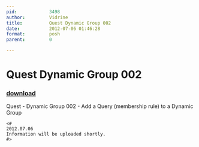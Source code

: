 ```yaml
---
pid:            3498
author:         Vidrine
title:          Quest Dynamic Group 002
date:           2012-07-06 01:46:28
format:         posh
parent:         0

---
```


# Quest Dynamic Group 002

### [download](//scripts/3498.ps1)

Quest - Dynamic Group 002 - Add a Query (membership rule) to a Dynamic Group

```posh
<#
2012.07.06
Information will be uploaded shortly.
#>
```
